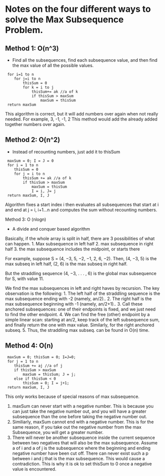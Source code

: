 # Notes on the four different ways to solve the Max Subsequence Problem. 

## Method 1: O(n^3)
 - Find all the subsequences, find each subsequence value, and then find the max value of all the possible values. 
```
 for i=1 to n
 	for j=i to n
 		thisSum = 0
 		for k = i to j
 			thisSum+= ak //a of k
 			if thisSum > maxSum
 				maxSum = thisSum
 return maxSum
```
 This algorithm is correct, but it will add numbers over again when not really needed.
 For example, 3, -1, -1, 2
 This method would add the already added together numbers over again.

## Method 2: O(n^2)
 - Instead of recounting numbers, just add it to thisSum
```
 maxSum = 0; I = J = 0
 for i = 1 to n
 	thisSum = 0
 	for j = i to n
 		thisSum += ak //a of k
 		if thisSum > maxSum
 			maxSum = thisSum
 			I = i, J= j
 return maxSum, I, J
```
 Algorithm fixes a start index i then evaluates all subsequences that start at i and end at j = i, i+1...n and computes the sum without recounting numbers.

 Method 3: O (nlogn)
  - A divide and conquer based algorithm

  Basically, if the whole array is split in half, there are 3 possibilities of what can happen.
  	1. Max subsequence in left half
  	2. max subsequence in right half
  	3. the max subsequence includes the midpoint, or starts there

  For example, suppose S = (4, −3, 5, −2, −1, 2, 6, −2). Then, (4, −3, 5) is the max subseq in left half, (2, 6) is the max subseq in right half.

  But the straddling sequence (4, −3, . . . , 6) is the global max subsequence for S, with value 11.

  We find the max subsequences in left and right haves by recursion.
  The key observation is the following:
	1. The left half of the straddling sequence is the max subsequence ending with -2 (namely, an/2)..
	2. The right half is the max subsequence beginning with -1 (namely, an/2+1)..
	3. Call these anchored subsequences: one of their endpoints is fixed, and we just need to find the other endpoint.
	4. We can find the free (other) endpoint by a simple linear scan: starting at an/2, keep track of the left subsequence sum, and finally return the one with max value. Similarly, for the right anchored subseq.
	5. Thus, the straddling max subseq. can be found in O(n) time.

## Method 4: O(n)
```
 maxSum = 0; thisSum = 0; I=J=0;
 for j = 1 to n
 	thisSum += aj //a of j
 	if thisSum > maxSum
 		maxSum = thisSum; J = j;
 	else if thisSum < 0
 		thisSum = 0; I = j+1;
 return maxSum, I, J
```
 This only works because of special reasons of max subsequence.
 1. maxSum can never start with a negative number.
 	This is because you can just take the negative number out, and you will have a greater subsequence than the one before taking the negative number out.
 2. Similiarly, maxSum cannot end with a negative number.
 	This is for the same reason, if you take out the negative number from the max Subsequence, you will get a greater number. 
 3. There will never be another subsequence inside the current sequence between two negatives that will also be the max subsequence.
 	Assume a of i and a of j is the subsequence where the beginning and ending negative number have been cut off. 
 	There can never exist such a p between i and j that is the max subsequence.
 	This would cause a contradiction. This is why it is ok to set thisSum to 0 once a negative value is encountered.